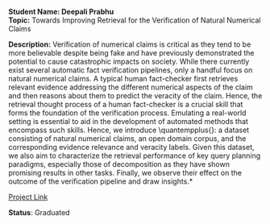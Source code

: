 **Student Name: Deepali Prabhu**<br/>
**Topic:** Towards Improving Retrieval for the Verification of Natural Numerical Claims

**Description:** Verification of numerical claims is critical as they tend to be more believable despite being fake and have previously demonstrated the potential to cause catastrophic impacts on society. While there currently exist several automatic fact verification pipelines, only a handful focus on natural numerical claims.  A typical human fact-checker first retrieves relevant evidence addressing the different numerical aspects of the claim and then reasons about them to predict the veracity of the claim. Hence, the retrieval thought process of a human fact-checker is a crucial skill that forms the foundation of the verification process. Emulating a real-world setting is essential to aid in the development of automated methods that encompass such skills. Hence, we introduce \quantempplus{}: a dataset consisting of natural numerical claims, an open
domain corpus, and the corresponding evidence relevance and veracity labels. Given this dataset, we also aim to characterize the retrieval performance of key query planning paradigms, especially those of decomposition as they have shown promising results in other tasks. Finally, we observe their effect on the outcome of the verification pipeline and draw insights.*

[Project Link](https://anonymous.4open.science/r/QuanTempPlus-A5B2)

**Status**: Graduated
